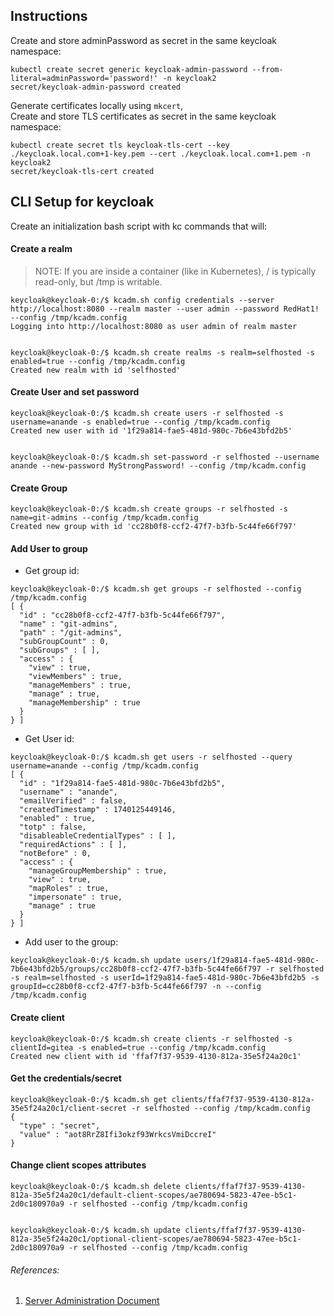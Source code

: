 ## Instructions 

Create and store adminPassword as secret in the same keycloak namespace:
```
kubectl create secret generic keycloak-admin-password --from-literal=adminPassword='password!' -n keycloak2
secret/keycloak-admin-password created
```

Generate certificates locally using `mkcert`,  
Create and store TLS certificates as secret in the same keycloak namespace:
```
kubectl create secret tls keycloak-tls-cert --key ./keycloak.local.com+1-key.pem --cert ./keycloak.local.com+1.pem -n keycloak2
secret/keycloak-tls-cert created
```

## CLI Setup for keycloak

Create an initialization bash script with kc commands that will:
#### Create a realm

> NOTE: If you are inside a container (like in Kubernetes), / is typically read-only, but /tmp is writable.
```
keycloak@keycloak-0:/$ kcadm.sh config credentials --server http://localhost:8080 --realm master --user admin --password RedHat1! --config /tmp/kcadm.config
Logging into http://localhost:8080 as user admin of realm master


keycloak@keycloak-0:/$ kcadm.sh create realms -s realm=selfhosted -s enabled=true --config /tmp/kcadm.config
Created new realm with id 'selfhosted'
```

#### Create User and set password
```
keycloak@keycloak-0:/$ kcadm.sh create users -r selfhosted -s username=anande -s enabled=true --config /tmp/kcadm.config
Created new user with id '1f29a814-fae5-481d-980c-7b6e43bfd2b5'


keycloak@keycloak-0:/$ kcadm.sh set-password -r selfhosted --username anande --new-password MyStrongPassword! --config /tmp/kcadm.config
```

#### Create Group
```
keycloak@keycloak-0:/$ kcadm.sh create groups -r selfhosted -s name=git-admins --config /tmp/kcadm.config
Created new group with id 'cc28b0f8-ccf2-47f7-b3fb-5c44fe66f797'
```
#### Add User to group
- Get group id:
```
keycloak@keycloak-0:/$ kcadm.sh get groups -r selfhosted --config /tmp/kcadm.config
[ {
  "id" : "cc28b0f8-ccf2-47f7-b3fb-5c44fe66f797",
  "name" : "git-admins",
  "path" : "/git-admins",
  "subGroupCount" : 0,
  "subGroups" : [ ],
  "access" : {
    "view" : true,
    "viewMembers" : true,
    "manageMembers" : true,
    "manage" : true,
    "manageMembership" : true
  }
} ]
```
- Get User id:
```
keycloak@keycloak-0:/$ kcadm.sh get users -r selfhosted --query username=anande --config /tmp/kcadm.config
[ {
  "id" : "1f29a814-fae5-481d-980c-7b6e43bfd2b5",
  "username" : "anande",
  "emailVerified" : false,
  "createdTimestamp" : 1740125449146,
  "enabled" : true,
  "totp" : false,
  "disableableCredentialTypes" : [ ],
  "requiredActions" : [ ],
  "notBefore" : 0,
  "access" : {
    "manageGroupMembership" : true,
    "view" : true,
    "mapRoles" : true,
    "impersonate" : true,
    "manage" : true
  }
} ]
```
- Add user to the group:
```
keycloak@keycloak-0:/$ kcadm.sh update users/1f29a814-fae5-481d-980c-7b6e43bfd2b5/groups/cc28b0f8-ccf2-47f7-b3fb-5c44fe66f797 -r selfhosted -s realm=selfhosted -s userId=1f29a814-fae5-481d-980c-7b6e43bfd2b5 -s groupId=cc28b0f8-ccf2-47f7-b3fb-5c44fe66f797 -n --config /tmp/kcadm.config
```
#### Create client
```
keycloak@keycloak-0:/$ kcadm.sh create clients -r selfhosted -s clientId=gitea -s enabled=true --config /tmp/kcadm.config
Created new client with id 'ffaf7f37-9539-4130-812a-35e5f24a20c1'
```
#### Get the credentials/secret 
```
keycloak@keycloak-0:/$ kcadm.sh get clients/ffaf7f37-9539-4130-812a-35e5f24a20c1/client-secret -r selfhosted --config /tmp/kcadm.config
{
  "type" : "secret",
  "value" : "aot8RrZ8Ifi3okzf93WrkcsVmiDccreI"
}
```
#### Change client scopes attributes
```
keycloak@keycloak-0:/$ kcadm.sh delete clients/ffaf7f37-9539-4130-812a-35e5f24a20c1/default-client-scopes/ae780694-5823-47ee-b5c1-2d0c180970a9 -r selfhosted --config /tmp/kcadm.config


keycloak@keycloak-0:/$ kcadm.sh update clients/ffaf7f37-9539-4130-812a-35e5f24a20c1/optional-client-scopes/ae780694-5823-47ee-b5c1-2d0c180970a9 -r selfhosted --config /tmp/kcadm.config
```

###### References:
1. [Server Administration Document](https://www.keycloak.org/docs/latest/server_admin/index.html#client-operations)